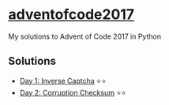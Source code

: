 # [adventofcode2017](http://adventofcode.com/2017/)
My solutions to Advent of Code 2017 in Python

## Solutions
- [Day 1: Inverse Captcha](https://github.com/mfin/adventofcode2017/tree/master/day_01) ⭐️⭐️
- [Day 2: Corruption Checksum](https://github.com/mfin/adventofcode2017/tree/master/day_02) ⭐️⭐️